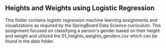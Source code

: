 ## Heights and Weights using Logistic Regression

This folder contains logistic regression machine learning assignments and visualizations as required by the SpringBoard Data Science curriculum.  This assignment focused on classifying a person's gender based on their height and weight and utilized the 01_heights_weights_genders.csv which can be found in the data folder.
